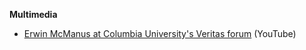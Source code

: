 
**Multimedia**

-   [Erwin McManus at Columbia University's Veritas forum](http://www.youtube.com/watch?v=yf6Cdzmvg3U)
    (YouTube)



